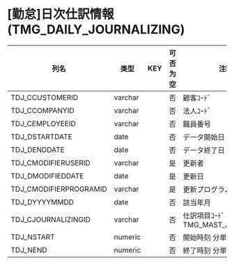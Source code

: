 # [勤怠]日次仕訳情報                                                  (TMG_DAILY_JOURNALIZING)
| 列名   | 类型   | KEY  | 可否为空 | 注释   |
| ---- | ---- | ---- | ---- | ---- |
|TDJ_CCUSTOMERID|varchar||否|顧客ｺｰﾄﾞ                                                                                    |
|TDJ_CCOMPANYID|varchar||否|法人ｺｰﾄﾞ                                                                                    |
|TDJ_CEMPLOYEEID|varchar||否|職員番号                                                                                      |
|TDJ_DSTARTDATE|date||否|データ開始日                                                                                    |
|TDJ_DENDDATE|date||否|データ終了日                                                                                    |
|TDJ_CMODIFIERUSERID|varchar||是|更新者                                                                                       |
|TDJ_DMODIFIEDDATE|date||是|更新日                                                                                       |
|TDJ_CMODIFIERPROGRAMID|varchar||是|更新プログラムID                                                                                 |
|TDJ_DYYYYMMDD|date||否|該当年月                                                                                      |
|TDJ_CJOURNALIZINGID|varchar||否|仕訳項目ｺｰﾄﾞ                                                    TMG_MAST_JOURNALIZE           |
|TDJ_NSTART|numeric||否|開始時刻                          分単位                                                         |
|TDJ_NEND|numeric||否|終了時刻                          分単位                                                         |
